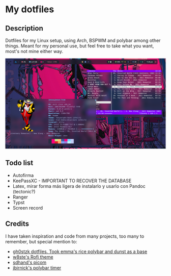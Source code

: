 # My dotfiles

## Description

Dotfiles for my Linux setup, using Arch, BSPWM and polybar among other things.
Meant for my personal use, but feel free to take what you want, most's not mine
either way.

![Desktop](./images/desktop_windows.png) 

## Todo list
- Autofirma
- KeePassXC - IMPORTANT TO RECOVER THE DATABASE
- Latex, mirar forma más ligera de instalarlo y usarlo con Pandoc (tectonic?)
- Ranger
- Typst
- Screen record

## Credits

I have taken inspiration and code from many projects, too many to remember, but special mention to:
- [gh0stzk dotfiles. Took emma's rice polybar and dunst as a base](https://github.com/gh0stzk/dotfiles)  
- [w8ste's Rofi theme](https://github.com/w8ste/Tokyonight-rofi-theme)
- [sdhand's picom](https://github.com/sdhand/picom)
- [jbirnick's polybar timer](https://github.com/jbirnick/polybar-timer)
